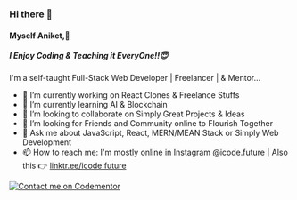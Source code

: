 ### Hi there 👋
#### Myself Aniket,🚀
##### I Enjoy Coding & Teaching it EveryOne!!😇

I'm a self-taught Full-Stack Web Developer | Freelancer | & Mentor...

- 🔭 I’m currently working on React Clones & Freelance Stuffs
- 🌱 I’m currently learning AI & Blockchain
- 👯 I’m looking to collaborate on Simply Great Projects & Ideas
- 🤔 I’m looking for Friends and Community online to Flourish Together 
- 💬 Ask me about JavaScript, React, MERN/MEAN Stack or Simply Web Development
- 📫 How to reach me: I'm mostly online in Instagram @icode.future | Also this 👉 [linktr.ee/icode.future](https://linktr.ee/icode.future)


<!--
**HiDraqula/HiDraqula** is a ✨ _special_ ✨ repository because its `README.md` (this file) appears on your GitHub profile.

Here are some ideas to get you started:

- 🔭 I’m currently working on ...
- 🌱 I’m currently learning ...
- 👯 I’m looking to collaborate on ...
- 🤔 I’m looking for help with ...
- 💬 Ask me about ...
- 📫 How to reach me: ...
- 😄 Pronouns: ...
- ⚡ Fun fact: ...
-->

[![Contact me on Codementor](https://www.codementor.io/m-badges/aniketsharma692/find-me-on-cm-b.svg)](https://www.codementor.io/@aniketsharma692?refer=badge)
<!--
## My Github Stats
[![HitCount](http://hits.dwyl.io/HiDraqula/badges.svg)](http://hits.dwyl.io/HiDraqula/badges)


[![Aniket's github stats](https://github-readme-stats.vercel.app/api?username=HiDraqula&&show_icons=true&theme=radical)](https://github.com/anuraghazra/github-readme-stats)
![1](https://github-readme-stats.vercel.app/api/top-langs/?username=HiDraqula&layout=compact&theme=merko)

##

<a href="https://twitter.com/pratap2210" rel="nofollow"> <img align="left" alt="Aniket | Twitter" width="22px" src="https://raw.githubusercontent.com/anuraghazra/anuraghazra/master/assets/twitter.svg" style="max-width:100%;"></a><a href="https://twitter.com/ICodeFuture_" rel="nofollow"> <img align="left" alt="Aniket Sharma | Linkedin" width="22px" src="https://img.icons8.com/fluent/48/000000/linkedin-2.png" style="max-width:100%;"></a> 

--> 
